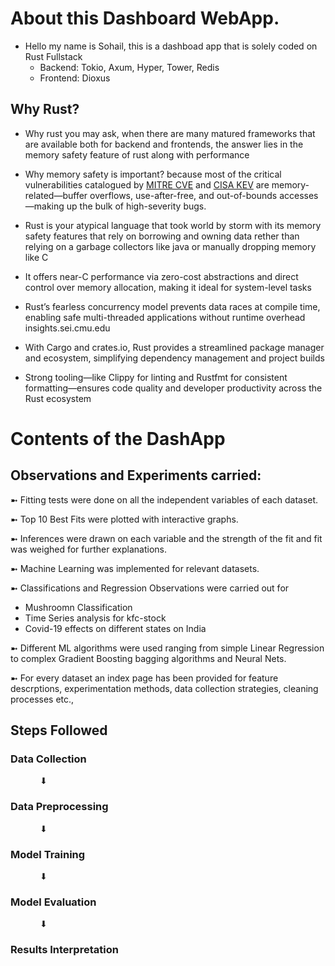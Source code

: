 # About this Dashboard WebApp.

- Hello my name is Sohail, this is a dashboad app that is solely coded on Rust Fullstack
  - Backend: Tokio, Axum, Hyper, Tower, Redis
  - Frontend: Dioxus


## Why Rust?

- Why rust you may ask, when there are many matured frameworks that are available both for backend and frontends, the answer lies in the 
memory safety feature of rust along with performance

- Why memory safety is important? because most of the  critical vulnerabilities catalogued by [MITRE CVE](https://cve.mitre.org/cgi-bin/cvekey.cgi?keyword=memory+leak) and [CISA KEV](https://www.cisa.gov/known-exploited-vulnerabilities-catalog?search_api_fulltext=memory&field_date_added_wrapper=all&field_cve=&sort_by=field_date_added&items_per_page=20&url=) are memory-related—buffer overflows, use-after-free, and out-of-bounds accesses—making up the bulk of high-severity bugs.

- Rust is your atypical language that took world by storm with its memory safety features that rely on borrowing and owning data rether than relying on a garbage collectors like java or manually dropping memory like C

- It offers near-C performance via zero-cost abstractions and direct control over memory allocation, making it ideal for system-level tasks

- Rust’s fearless concurrency model prevents data races at compile time, enabling safe multi-threaded applications without runtime overhead 
insights.sei.cmu.edu

- With Cargo and crates.io, Rust provides a streamlined package manager and ecosystem, simplifying dependency management and project builds 

- Strong tooling—like Clippy for linting and Rustfmt for consistent formatting—ensures code quality and developer productivity across the Rust ecosystem


# Contents of the DashApp

## Observations and Experiments carried:

➼ Fitting tests were done on all the independent variables of each dataset.

➼ Top 10 Best Fits were plotted with interactive graphs.

➼ Inferences were drawn on each variable and the strength of the fit and fit was weighed for further explanations.

➼ Machine Learning was implemented for relevant datasets.

➼ Classifications and Regression Observations were carried out for 
 - Mushroomn Classification
 - Time Series analysis for kfc-stock
 - Covid-19 effects on different states on India

➼ Different ML algorithms were used ranging from simple Linear Regression to complex Gradient Boosting bagging algorithms and Neural Nets.

➼ For every dataset an index page has been provided for feature descrptions, experimentation methods, data collection strategies, cleaning processes etc.,


## Steps Followed

### Data Collection
&nbsp;&nbsp;&nbsp;&nbsp;&nbsp;&nbsp;&nbsp;&nbsp;&nbsp;&nbsp;&nbsp;&nbsp;⬇
### Data Preprocessing
&nbsp;&nbsp;&nbsp;&nbsp;&nbsp;&nbsp;&nbsp;&nbsp;&nbsp;&nbsp;&nbsp;&nbsp;⬇
### Model Training
&nbsp;&nbsp;&nbsp;&nbsp;&nbsp;&nbsp;&nbsp;&nbsp;&nbsp;&nbsp;&nbsp;&nbsp;⬇
### Model Evaluation
&nbsp;&nbsp;&nbsp;&nbsp;&nbsp;&nbsp;&nbsp;&nbsp;&nbsp;&nbsp;&nbsp;&nbsp;⬇
### Results Interpretation